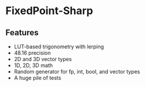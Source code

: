 # FixedPoint-Sharp

## Features
- LUT-based trigonometry with lerping
- 48.16 precision
- 2D and 3D vector types
- 1D, 2D, 3D math
- Random generator for fp, int, bool, and vector types
- A huge pile of tests
